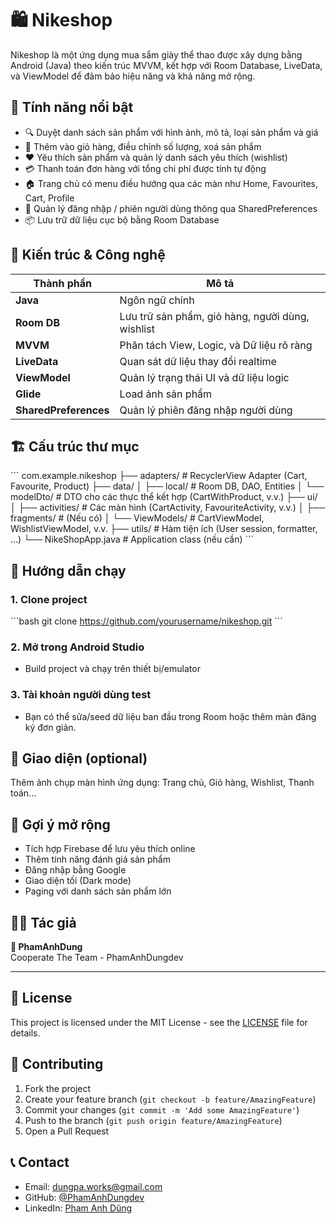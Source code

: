 # 🛍️ Nikeshop

Nikeshop là một ứng dụng mua sắm giày thể thao được xây dựng bằng Android (Java) theo kiến trúc MVVM, kết hợp với Room Database, LiveData, và ViewModel để đảm bảo hiệu năng và khả năng mở rộng.

## 🚀 Tính năng nổi bật

- 🔍 Duyệt danh sách sản phẩm với hình ảnh, mô tả, loại sản phẩm và giá
- 🛒 Thêm vào giỏ hàng, điều chỉnh số lượng, xoá sản phẩm
- ❤️ Yêu thích sản phẩm và quản lý danh sách yêu thích (wishlist)
- 💳 Thanh toán đơn hàng với tổng chi phí được tính tự động
- 🏠 Trang chủ có menu điều hướng qua các màn như Home, Favourites, Cart, Profile
- 🔐 Quản lý đăng nhập / phiên người dùng thông qua SharedPreferences
- 📦 Lưu trữ dữ liệu cục bộ bằng Room Database

## 🧱 Kiến trúc & Công nghệ

| Thành phần | Mô tả |
|------------|-------|
| **Java** | Ngôn ngữ chính |
| **Room DB** | Lưu trữ sản phẩm, giỏ hàng, người dùng, wishlist |
| **MVVM** | Phân tách View, Logic, và Dữ liệu rõ ràng |
| **LiveData** | Quan sát dữ liệu thay đổi realtime |
| **ViewModel** | Quản lý trạng thái UI và dữ liệu logic |
| **Glide** | Load ảnh sản phẩm |
| **SharedPreferences** | Quản lý phiên đăng nhập người dùng |

## 🏗️ Cấu trúc thư mục

\`\`\`
com.example.nikeshop
├── adapters/           # RecyclerView Adapter (Cart, Favourite, Product)
├── data/
│   ├── local/          # Room DB, DAO, Entities
│   └── modelDto/       # DTO cho các thực thể kết hợp (CartWithProduct, v.v.)
├── ui/
│   ├── activities/     # Các màn hình (CartActivity, FavouriteActivity, v.v.)
│   ├── fragments/      # (Nếu có)
│   └── ViewModels/     # CartViewModel, WishlistViewModel, v.v.
├── utils/              # Hàm tiện ích (User session, formatter, ...)
└── NikeShopApp.java    # Application class (nếu cần)
\`\`\`

## 🧪 Hướng dẫn chạy

### 1. Clone project
\`\`\`bash
git clone https://github.com/yourusername/nikeshop.git
\`\`\`

### 2. Mở trong Android Studio
- Build project và chạy trên thiết bị/emulator

### 3. Tài khoản người dùng test
- Bạn có thể sửa/seed dữ liệu ban đầu trong Room hoặc thêm màn đăng ký đơn giản.

## 📸 Giao diện (optional)

Thêm ảnh chụp màn hình ứng dụng: Trang chủ, Giỏ hàng, Wishlist, Thanh toán...

## 📌 Gợi ý mở rộng

- Tích hợp Firebase để lưu yêu thích online
- Thêm tính năng đánh giá sản phẩm
- Đăng nhập bằng Google
- Giao diện tối (Dark mode)
- Paging với danh sách sản phẩm lớn

## 🧑‍💻 Tác giả

**👤 PhamAnhDung**  
Cooperate The Team - PhamAnhDungdev

---

## 📄 License

This project is licensed under the MIT License - see the [LICENSE](LICENSE) file for details.

## 🤝 Contributing

1. Fork the project
2. Create your feature branch (`git checkout -b feature/AmazingFeature`)
3. Commit your changes (`git commit -m 'Add some AmazingFeature'`)
4. Push to the branch (`git push origin feature/AmazingFeature`)
5. Open a Pull Request

## 📞 Contact

- Email: dungpa.works@gmail.com
- GitHub: [@PhamAnhDungdev](https://github.com/PhamAnhDungdev)
- LinkedIn: [Phạm Anh Dũng](https://linkedin.com/in/PhamAnhDungdev)

